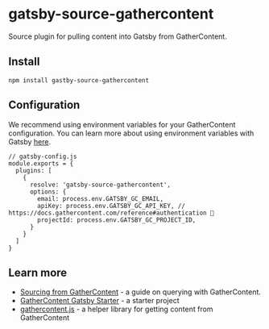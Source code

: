 # gatsby-source-gathercontent

Source plugin for pulling content into Gatsby from GatherContent. 

## Install

```
npm install gastby-source-gathercontent 
```

## Configuration

We recommend using environment variables for your GatherContent configuration. You can learn more about using environment variables with Gatsby [here](https://www.gatsbyjs.com/docs/how-to/local-development/environment-variables/).

```
// gatsby-config.js
module.exports = {
  plugins: [
    {
      resolve: 'gatsby-source-gathercontent',
      options: {
        email: process.env.GATSBY_GC_EMAIL,
        apiKey: process.env.GATSBY_GC_API_KEY, // https://docs.gathercontent.com/reference#authentication 🔑
        projectId: process.env.GATSBY_GC_PROJECT_ID,
      }
    }
  ]
}
```

## Learn more

- [Sourcing from GatherContent](https://github.com/gathercontent/gatsby-source-gathercontent/docs/sourcing-from-gathercontent.md) - a guide on querying with GatherContent.
- [GatherContent Gatsby Starter](https://github.com/gathercontent/gatsby-starter-gathercontent) - a starter project
- [gathercontent.js](https://github.com/gathercontent/gathercontent.js) - a helper library for getting content from GatherContent